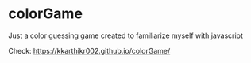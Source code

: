 # colorGame

Just a color guessing game created to familiarize myself with javascript

Check: https://kkarthikr002.github.io/colorGame/
